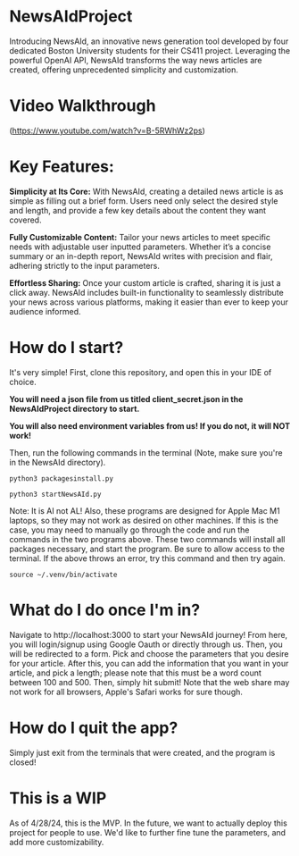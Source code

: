 # NewsAIdProject
Introducing NewsAId, an innovative news generation tool developed by four dedicated Boston University students for their CS411 project. Leveraging the powerful OpenAI API, NewsAId transforms the way news articles are created, offering unprecedented simplicity and customization.

# Video Walkthrough
(https://www.youtube.com/watch?v=B-5RWhWz2ps)

# Key Features:

**Simplicity at Its Core:** With NewsAId, creating a detailed news article is as simple as filling out a brief form. Users need only select the desired style and length, and provide a few key details about the content they want covered.

**Fully Customizable Content:** Tailor your news articles to meet specific needs with adjustable user inputted parameters. Whether it’s a concise summary or an in-depth report, NewsAId writes with precision and flair, adhering strictly to the input parameters.

**Effortless Sharing:** Once your custom article is crafted, sharing it is just a click away. NewsAId includes built-in functionality to seamlessly distribute your news across various platforms, making it easier than ever to keep your audience informed.

# How do I start?
It's very simple! First, clone this repository, and open this in your IDE of choice. 

**You will need a json file from us titled client_secret.json in the NewsAIdProject directory to start.** 

**You will also need environment variables from us! If you do not, it will NOT work!**

Then, run the following commands in the terminal (Note, make sure you're in the NewsAId directory). 
```
python3 packagesinstall.py
```
```
python3 startNewsAId.py
```
Note: It is AI not AL! Also, these programs are designed for Apple Mac M1 laptops, so they may not work as desired on other machines. If this is the case, you may need to manually go through the code and run the commands in the two programs above. 
These two commands will install all packages necessary, and start the program. Be sure to allow access to the terminal. If the above throws an error, try this command and then try again.
```
source ~/.venv/bin/activate
```

# What do I do once I'm in?
Navigate to http://localhost:3000 to start your NewsAId journey! From here, you will login/signup using Google Oauth or directly through us. Then, you will be redirected to a form. Pick and choose the parameters that you desire for your article. After this, you can add the information that you want in your article, and pick a length; please note that this must be a word count between 100 and 500. Then, simply hit submit! Note that the web share may not work for all browsers, Apple's Safari works for sure though. 

# How do I quit the app?
Simply just exit from the terminals that were created, and the program is closed!

# This is a WIP
As of 4/28/24, this is the MVP. In the future, we want to actually deploy this project for people to use. We'd like to further fine tune the parameters, and add more customizability. 
